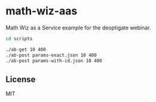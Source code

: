 # math-wiz-aas

Math Wiz as a Service example for the deoptigate webinar.

```sh
cd scripts

./ab-get 10 400
./ab-post params-exact.json 10 400
./ab-post params-with-id.json 10 400
```
## License

MIT
